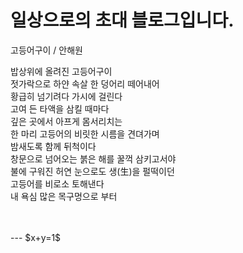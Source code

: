 #
# **일상으로의 초대** 블로그입니다.


고등어구이 / 안해원

밥상위에 올려진 고등어구이  
젓가락으로 하얀 속살 한 덩어리  떼어내어  
황급히 넘기려다 가시에 걸린다  
고여 든 타액을 삼킬 때마다  
깊은 곳에서 아프게 몸서리치는  
한 마리 고등어의 비릿한 시름을 견뎌가며  
밤새도록 함께 뒤척이다  
창문으로 넘어오는 붉은 해를 꿀꺽 삼키고서야  
불에 구워진 허연 눈으로도 생(生)을 펄떡이던  
고등어를 비로소 토해낸다  
내 욕심 많은 목구멍으로 부터  

<br>
<br>
---
$x+y=1$
